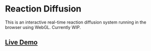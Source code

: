 # Reaction Diffusion

This is an interactive real-time reaction diffusion system running in the browser using WebGL. Currently WIP.

## [Live Demo](https://linusmossberg.github.io/reaction-diffusion/)
